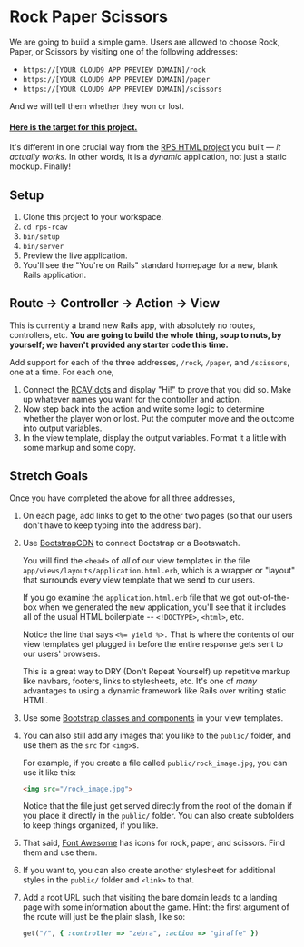 # Rock Paper Scissors

We are going to build a simple game. Users are allowed to choose Rock, Paper, or Scissors by visiting one of the following addresses:

 - `https://[YOUR CLOUD9 APP PREVIEW DOMAIN]/rock`
 - `https://[YOUR CLOUD9 APP PREVIEW DOMAIN]/paper`
 - `https://[YOUR CLOUD9 APP PREVIEW DOMAIN]/scissors`

And we will tell them whether they won or lost.

#### [Here is the target for this project.](https://rps-rcav-target.herokuapp.com)

It's different in one crucial way from the [RPS HTML project](http://rps-bs4-final.herokuapp.com/) you built — _it actually works_. In other words, it is a _dynamic_ application, not just a static mockup. Finally!

## Setup

 1. Clone this project to your workspace.
 1. `cd rps-rcav`
 1. `bin/setup`
 1. `bin/server`
 1. Preview the live application.
 1. You'll see the "You're on Rails" standard homepage for a new, blank Rails application.

## Route → Controller → Action → View

This is currently a brand new Rails app, with absolutely no routes, controllers, etc. **You are going to build the whole thing, soup to nuts, by yourself; we haven't provided any starter code this time.**

Add support for each of the three addresses, `/rock`, `/paper`, and `/scissors`, one at a time. For each one,

 1. Connect the [RCAV dots](https://guides.firstdraft.com/rcav-flowchart.html) and display "Hi!" to prove that you did so. Make up whatever names you want for the controller and action.
 1. Now step back into the action and write some logic to determine whether the player won or lost. Put the computer move and the outcome into output variables.
 1. In the view template, display the output variables. Format it a little with some markup and some copy.

## Stretch Goals

Once you have completed the above for all three addresses,

 1. On each page, add links to get to the other two pages (so that our users don't have to keep typing into the address bar).

 1. Use [BootstrapCDN](https://www.bootstrapcdn.com/) to connect Bootstrap or a Bootswatch.

    You will find the `<head>` of _all_ of our view templates in the file `app/views/layouts/application.html.erb`, which is a wrapper or "layout" that surrounds every view template that we send to our users.

    If you go examine the `application.html.erb` file that we got out-of-the-box when we generated the new application, you'll see that it includes all of the usual HTML boilerplate -- `<!DOCTYPE>`, `<html>`, etc.

    Notice the line that says `<%= yield %>.` That is where the contents of our view templates get plugged in before the entire response gets sent to our users' browsers.

    This is a great way to DRY (Don't Repeat Yourself) up repetitive markup like navbars, footers, links to stylesheets, etc. It's one of _many_ advantages to using a dynamic framework like Rails over writing static HTML.

 1. Use some [Bootstrap classes and components](http://getbootstrap.com/) in your view templates.

 1. You can also still add any images that you like to the `public/` folder, and use them as the `src` for `<img>`s.

    For example, if you create a file called `public/rock_image.jpg`, you can use it like this:

    ```html
    <img src="/rock_image.jpg">
    ```

    Notice that the file just get served directly from the root of the domain if you place it directly in the `public/` folder. You can also create subfolders to keep things organized, if you like.

 1. That said, [Font Awesome](https://fontawesome.com/icons/) has icons for rock, paper, and scissors. Find them and use them.

 1. If you want to, you can also create another stylesheet for additional styles in the `public/` folder and `<link>` to that.

 1. Add a root URL such that visiting the bare domain leads to a landing page with some information about the game. Hint: the first argument of the route will just be the plain slash, like so:

    ```ruby
    get("/", { :controller => "zebra", :action => "giraffe" })
    ```
